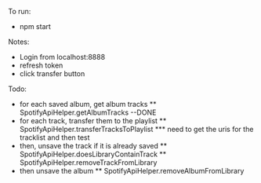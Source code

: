 

To run:
* npm start




Notes:
* Login from localhost:8888
* refresh token
* click transfer button





Todo:
* for each saved album, get album tracks
** SpotifyApiHelper.getAlbumTracks --DONE
* for each track, transfer them to the playlist
** SpotifyApiHelper.transferTracksToPlaylist
*** need to get the uris for the tracklist and then test
* then, unsave the track if it is already saved
** SpotifyApiHelper.doesLibraryContainTrack
** SpotifyApiHelper.removeTrackFromLibrary
* then unsave the album
** SpotifyApiHelper.removeAlbumFromLibrary